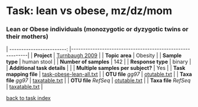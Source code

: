 # Task: lean vs obese, mz/dz/mom
### Lean or Obese individuals (monozygotic or dyzygotic twins or their mothers)

| ------------------------: |-----------------------------------------------------------|
| **Project**           | [Turnbaugh 2009]( ../docs/turnbaugh_twins.html )       |
| **Topic area**                | Obesity                                                |
| **Sample type**               | human stool                                         |
| **Number of samples**         | 142                                         |
| **Response type**             | binary                                           |
| **Additional task details**   |                                   |
| **Multiple samples per subject?** | Yes |
| **Task mapping file**         | [task-obese-lean-all.txt](../datasets/turnbaugh/task-obese-lean-all.txt)                                 |
| **OTU file** *gg97*           | [otutable.txt](../datasets/turnbaugh/gg/otutable.txt)                             |
| **Taxa file** *gg97*          | [taxatable.txt](../datasets/turnbaugh/gg/taxatable.txt)                          |
| **OTU file** *RefSeq*         | [otutable.txt](../datasets/turnbaugh/refseq/otutable.txt)                    |
| **Taxa file** *RefSeq*        | [taxatable.txt](../datasets/turnbaugh/refseq/taxatable.txt)                  |

[back to task index](../README.md)